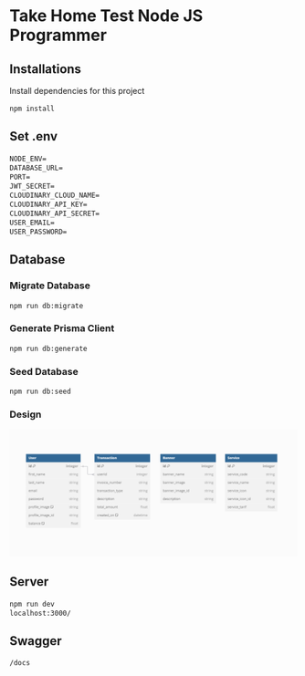 # Take Home Test Node JS Programmer

## Installations

Install dependencies for this project

```shell
npm install
```

## Set .env

```shell
NODE_ENV=
DATABASE_URL=
PORT=
JWT_SECRET=
CLOUDINARY_CLOUD_NAME=
CLOUDINARY_API_KEY=
CLOUDINARY_API_SECRET=
USER_EMAIL=
USER_PASSWORD=
```

## Database

### Migrate Database

```shell
npm run db:migrate
```

### Generate Prisma Client

```shell
npm run db:generate
```

### Seed Database

```shell
npm run db:seed
```

### Design

![Image](/public/image.png)

## Server

```shell
npm run dev
localhost:3000/
```

## Swagger

```shell
/docs
```
